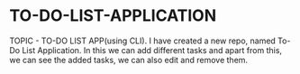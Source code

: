 # TO-DO-LIST-APPLICATION
TOPIC - TO-DO LIST APP(using CLI). I have created a new repo, named To-Do List Application. In this we can add different tasks and apart from this, we can see the added tasks, we can also edit and remove them.

